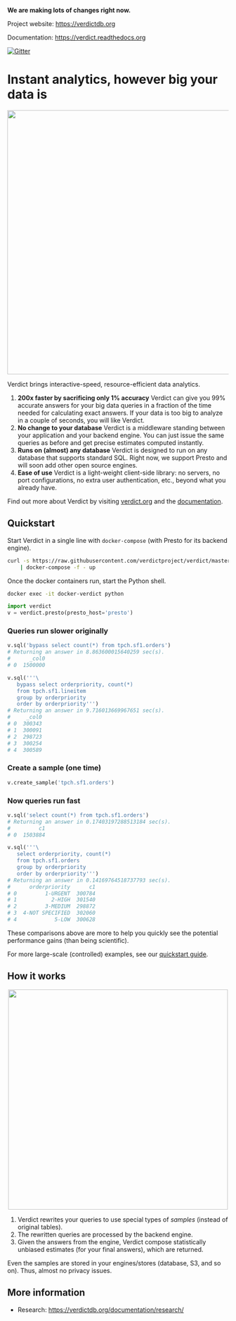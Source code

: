 <!-- [![Build Status](https://circleci.com/gh/mozafari/verdictdb/tree/master.svg?style=shield&circle-token=16a7386340ff7022b21ce007434f8caa2fa97aec)](https://circleci.com/gh/mozafari/verdictdb/tree/master) -->
<!-- [![CircleCI branch](https://img.shields.io/circleci/project/github/mozafari/verdictdb/master.svg)](https://circleci.com/gh/mozafari/verdictdb/tree/master) -->

**We are making lots of changes right now.**

Project website: https://verdictdb.org

Documentation: https://verdict.readthedocs.org


<!-- [![Build Status](https://circleci.com/gh/mozafari/verdictdb/tree/master.svg?style=shield&circle-token=16a7386340ff7022b21ce007434f8caa2fa97aec)](https://circleci.com/gh/mozafari/verdictdb/tree/master)
[![Code Coverage](https://codecov.io/gh/mozafari/verdictdb/branch/master/graph/badge.svg)](https://codecov.io/gh/mozafari/verdictdb)
[![JDK](https://img.shields.io/badge/JDK-7,%208-green.svg)]()
[![Maven Central](https://img.shields.io/maven-central/v/org.apache.maven/apache-maven.svg)](https://search.maven.org/artifact/org.verdictdb/verdictdb-core) -->
[![Gitter](https://img.shields.io/gitter/room/nwjs/nw.js.svg)](https://gitter.im/verdictdb/chat)



# Instant analytics, however big your data is

<p align="center">
<img src="http://verdictdb.org/image/verdict-for-impala-speedup.png" width="600px" />
</p>

Verdict brings interactive-speed, resource-efficient data analytics.

1. **200x faster by sacrificing only 1% accuracy**
   Verdict can give you 99% accurate answers for your big data queries in a fraction of the time 
   needed for calculating exact answers. If your data is too big to analyze in a couple of seconds, 
   you will like Verdict.
2. **No change to your database**
   Verdict is a middleware standing between your application and your backend engine. You can just 
   issue the same queries as before and get precise estimates computed instantly.
3. **Runs on (almost) any database**
   Verdict is designed to run on any database that supports standard SQL. Right now, we support
   Presto and will soon add other open source engines.
4. **Ease of use**
   Verdict is a light-weight client-side library: no servers, no port configurations, no extra user 
   authentication, etc., beyond what you already have.

Find out more about Verdict by visiting [verdict.org](https://verdictdb.org) and 
the [documentation](https://verdict.readthedocs.org).


## Quickstart

Start Verdict in a single line with `docker-compose` (with Presto for its backend engine).

```bash
curl -s https://raw.githubusercontent.com/verdictproject/verdict/master/docker-compose-64gb.yaml \
    | docker-compose -f - up
```

Once the docker containers run, start the Python shell.

```bash
docker exec -it docker-verdict python
```

```python
import verdict
v = verdict.presto(presto_host='presto')
```


### Queries run slower originally

```python
v.sql('bypass select count(*) from tpch.sf1.orders')
# Returning an answer in 8.863600015640259 sec(s). 
#      _col0
# 0  1500000

v.sql('''\
   bypass select orderpriority, count(*) 
   from tpch.sf1.lineitem 
   group by orderpriority 
   order by orderpriority''')
# Returning an answer in 9.716013669967651 sec(s). 
#     _col0
# 0  300343
# 1  300091
# 2  298723
# 3  300254
# 4  300589
```


### Create a sample (one time)

```python
v.create_sample('tpch.sf1.orders')
```


### Now queries run fast

```python
v.sql('select count(*) from tpch.sf1.orders')
# Returning an answer in 0.17403197288513184 sec(s). 
#         c1
# 0  1503884

v.sql('''\
   select orderpriority, count(*) 
   from tpch.sf1.orders 
   group by orderpriority 
   order by orderpriority''')
# Returning an answer in 0.14169764518737793 sec(s). 
#      orderpriority      c1
# 0         1-URGENT  300784
# 1           2-HIGH  301540
# 2         3-MEDIUM  298872
# 3  4-NOT SPECIFIED  302060
# 4            5-LOW  300628
```

These comparisons above are more to help you quickly see the potential performance gains (than
being scientific).

For more large-scale (controlled) examples, see our 
[quickstart guide](https://verdict.readthedocs.io/en/latest/quickstart.html).


## How it works

<p align="center">
<img src="http://verdictdb.org/image/verdict-architecture.png" width="500px" />
</p>

1. Verdict rewrites your queries to use special types of *samples* (instead of original tables).
2. The rewritten queries are processed by the backend engine.
3. Given the answers from the engine, Verdict compose statistically unbiased estimates 
   (for your final answers), which are returned.

Even the samples are stored in your engines/stores (database, S3, and so on). Thus, almost no
privacy issues.




## More information

- Research: https://verdictdb.org/documentation/research/


<!-- ## Free for all

We maintain VerdictDB for free under the Apache License so that anyone can benefit from these contributions. If you like our project, please star our Github repository (https://github.com/mozafari/verdictdb) and send your feedback to verdict-user@umich.edu. -->


